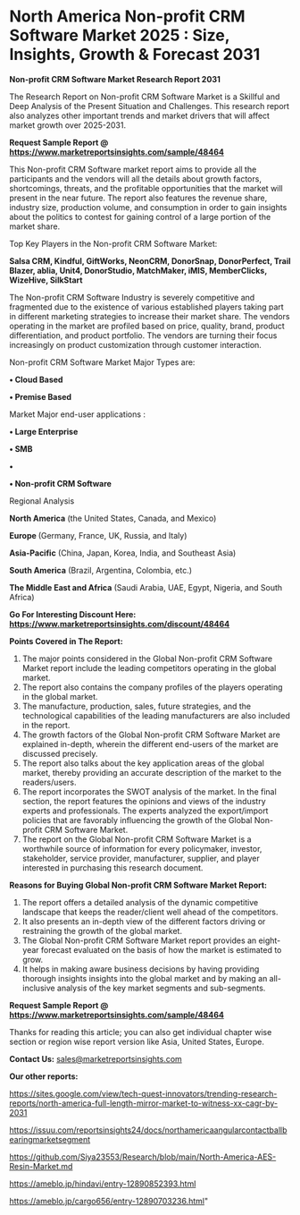 # North America Non-profit CRM Software Market 2025 : Size, Insights, Growth & Forecast 2031

<strong>Non-profit CRM Software Market Research Report 2031</strong>

The Research Report on Non-profit CRM Software Market is a Skillful and Deep Analysis of the Present Situation and Challenges. This research report also analyzes other important trends and market drivers that will affect market growth over 2025-2031.

<strong>Request Sample Report @ <a href=https://www.marketreportsinsights.com/sample/48464>https://www.marketreportsinsights.com/sample/48464</a></strong>

This Non-profit CRM Software market report aims to provide all the participants and the vendors will all the details about growth factors, shortcomings, threats, and the profitable opportunities that the market will present in the near future. The report also features the revenue share, industry size, production volume, and consumption in order to gain insights about the politics to contest for gaining control of a large portion of the market share.

Top Key Players in the Non-profit CRM Software Market:

<strong>Salsa CRM, Kindful, GiftWorks, NeonCRM, DonorSnap, DonorPerfect, Trail Blazer, ablia, Unit4, DonorStudio, MatchMaker, iMIS, MemberClicks, WizeHive, SilkStart</strong>

The Non-profit CRM Software Industry is severely competitive and fragmented due to the existence of various established players taking part in different marketing strategies to increase their market share. The vendors operating in the market are profiled based on price, quality, brand, product differentiation, and product portfolio. The vendors are turning their focus increasingly on product customization through customer interaction.

Non-profit CRM Software Market Major Types are:

<strong>•  Cloud Based

•  Premise Based</strong>

Market Major end-user applications :

<strong>•  Large Enterprise

•  SMB

•  

•  Non-profit CRM Software</strong>

Regional Analysis

</u><strong><b>North America</b></strong> (the United States, Canada, and Mexico)

<strong><b>Europe </b></strong>(Germany, France, UK, Russia, and Italy)

<strong><b>Asia-Pacific</b></strong> (China, Japan, Korea, India, and Southeast Asia)

<strong><b>South America</b></strong> (Brazil, Argentina, Colombia, etc.)

<strong><b>The Middle East and Africa</b></strong> (Saudi Arabia, UAE, Egypt, Nigeria, and South Africa)

<strong>Go For Interesting Discount Here: <a href=https://www.marketreportsinsights.com/discount/48464>https://www.marketreportsinsights.com/discount/48464</a></strong>

<strong>Points Covered in The Report:</strong>
<ol>
  <li>The major points considered in the Global Non-profit CRM Software Market report include the leading competitors operating in the global market.</li>
  <li>The report also contains the company profiles of the players operating in the global market.</li>
  <li>The manufacture, production, sales, future strategies, and the technological capabilities of the leading manufacturers are also included in the report.</li>
  <li>The growth factors of the Global Non-profit CRM Software Market are explained in-depth, wherein the different end-users of the market are discussed precisely.</li>
  <li>The report also talks about the key application areas of the global market, thereby providing an accurate description of the market to the readers/users.</li>
  <li>The report incorporates the SWOT analysis of the market. In the final section, the report features the opinions and views of the industry experts and professionals. The experts analyzed the export/import policies that are favorably influencing the growth of the Global Non-profit CRM Software Market.</li>
  <li>The report on the Global Non-profit CRM Software Market is a worthwhile source of information for every policymaker, investor, stakeholder, service provider, manufacturer, supplier, and player interested in purchasing this research document.</li>
</ol>
<strong>Reasons for Buying Global Non-profit CRM Software Market Report:</strong>

<ol>
  <li>The report offers a detailed analysis of the dynamic competitive landscape that keeps the reader/client well ahead of the competitors.</li>
  <li>It also presents an in-depth view of the different factors driving or restraining the growth of the global market.</li>
  <li>The Global Non-profit CRM Software Market report provides an eight-year forecast evaluated on the basis of how the market is estimated to grow.</li>
  <li>It helps in making aware business decisions by having providing thorough insights insights into the global market and by making an all-inclusive analysis of the key market segments and sub-segments.</li>
</ol>
<strong>Request Sample Report @ <a href=https://www.marketreportsinsights.com/sample/48464>https://www.marketreportsinsights.com/sample/48464</a></strong>


Thanks for reading this article; you can also get individual chapter wise section or region wise report version like Asia, United States, Europe.

<strong>Contact Us:</strong>
sales@marketreportsinsights.com

<strong>Our other reports:</strong>

<a href=https://sites.google.com/view/tech-quest-innovators/trending-research-reports/north-america-full-length-mirror-market-to-witness-xx-cagr-by-2031>https://sites.google.com/view/tech-quest-innovators/trending-research-reports/north-america-full-length-mirror-market-to-witness-xx-cagr-by-2031</a>

<a href=https://issuu.com/reportsinsights24/docs/northamericaangularcontactballbearingmarketsegment>https://issuu.com/reportsinsights24/docs/northamericaangularcontactballbearingmarketsegment</a>

<a href=https://github.com/Siya23553/Research/blob/main/North-America-AES-Resin-Market.md>https://github.com/Siya23553/Research/blob/main/North-America-AES-Resin-Market.md</a>

<a href=https://ameblo.jp/hindavi/entry-12890852393.html>https://ameblo.jp/hindavi/entry-12890852393.html</a>

<a href=https://ameblo.jp/cargo656/entry-12890703236.html>https://ameblo.jp/cargo656/entry-12890703236.html</a>"
